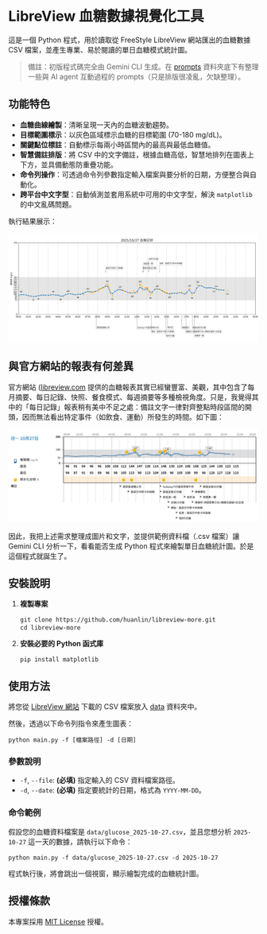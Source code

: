 # LibreView 血糖數據視覺化工具

這是一個 Python 程式，用於讀取從 FreeStyle LibreView 網站匯出的血糖數據 CSV 檔案，並產生專業、易於閱讀的單日血糖模式統計圖。

> 備註：初版程式碼完全由 Gemini CLI 生成。在 [prompts](prompts) 資料夾底下有整理一些與 AI agent 互動過程的 prompts（只是排版很凌亂，欠缺整理）。

## 功能特色

* **血糖曲線繪製**：清晰呈現一天內的血糖波動趨勢。
* **目標範圍標示**：以灰色區域標示血糖的目標範圍 (70-180 mg/dL)。
* **關鍵點位標註**：自動標示每兩小時區間內的最高與最低血糖值。
* **智慧備註排版**：將 CSV 中的文字備註，根據血糖高低，智慧地排列在圖表上下方，並具備動態防重疊功能。
* **命令列操作**：可透過命令列參數指定輸入檔案與要分析的日期，方便整合與自動化。
* **跨平台中文字型**：自動偵測並套用系統中可用的中文字型，解決 `matplotlib` 的中文亂碼問題。

執行結果展示：

![](demo.png)

## 與官方網站的報表有何差異

官方網站 ([libreview.com](https://www.libreview.com/) 提供的血糖報表其實已經蠻豐富、美觀，其中包含了每月摘要、每日記錄、快照、餐食模式、每週摘要等多種檢視角度。只是，我覺得其中的「每日記錄」報表稍有美中不足之處：備註文字一律對齊整點時段區間的開頭，因而無法看出特定事件（如飲食、運動）所發生的時間。如下圖：

![](demo-libreview-report.png)

因此，我把上述需求整理成圖片和文字，並提供範例資料檔（.csv 檔案）讓 Gemini CLI 分析一下，看看能否生成 Python 程式來繪製單日血糖統計圖。於是這個程式就誕生了。

## 安裝說明

1. **複製專案**

    ```shell
    git clone https://github.com/huanlin/libreview-more.git
    cd libreview-more
    ```

2. **安裝必要的 Python 函式庫**

    ```shell
    pip install matplotlib
    ```

## 使用方法

將您從 [LibreView 網站](https://www.libreview.com/) 下載的 CSV 檔案放入 [data](data) 資料夾中。

然後，透過以下命令列指令來產生圖表：

```shell
python main.py -f [檔案路徑] -d [日期]
```

### 參數說明

* `-f`, `--file`: **(必填)** 指定輸入的 CSV 資料檔案路徑。
* `-d`, `--date`: **(必填)** 指定要統計的日期，格式為 `YYYY-MM-DD`。

### 命令範例

假設您的血糖資料檔案是 `data/glucose_2025-10-27.csv`，並且您想分析 `2025-10-27` 這一天的數據，請執行以下命令：

```shell
python main.py -f data/glucose_2025-10-27.csv -d 2025-10-27
```

程式執行後，將會跳出一個視窗，顯示繪製完成的血糖統計圖。

## 授權條款

本專案採用 [MIT License](LICENSE) 授權。
